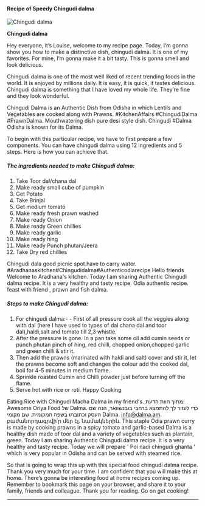             

#### Recipe of Speedy Chingudi dalma

![Chingudi dalma](https://img-global.cpcdn.com/recipes/c11bf58a5cad92ef/751x532cq70/chingudi-dalma-recipe-main-photo.jpg)

**Chingudi dalma**

Hey everyone, it’s Louise, welcome to my recipe page. Today, I’m gonna show you how to make a distinctive dish, chingudi dalma. It is one of my favorites. For mine, I’m gonna make it a bit tasty. This is gonna smell and look delicious.

Chingudi dalma is one of the most well liked of recent trending foods in the world. It is enjoyed by millions daily. It is easy, it is quick, it tastes delicious. Chingudi dalma is something that I have loved my whole life. They’re fine and they look wonderful.

Chingudi Dalma is an Authentic Dish from Odisha in which Lentils and Vegetables are cooked along with Prawns. #KitchenAffairs #ChingudiDalma #PrawnDalma. Mouthwatering dish pure desi style dish. Chingudi #Dalma Odisha is known for its Dalma.

To begin with this particular recipe, we have to first prepare a few components. You can have chingudi dalma using 12 ingredients and 5 steps. Here is how you can achieve that.

##### The ingredients needed to make Chingudi dalma:

1.  Take Toor dal/chana dal
2.  Make ready small cube of pumpkin
3.  Get Potato
4.  Take Brinjal
5.  Get medium tomato
6.  Make ready fresh prawn washed
7.  Make ready Onion
8.  Make ready Green chillies
9.  Make ready garlic
10.  Make ready hing
11.  Make ready Punch phutan/Jeera
12.  Take Dry red chillies

Chingudi dala good picnic spot.have to carry water. #Aradhanaskitchen#Chingudidalma#Authenticodiarecipe Hello friends Welcome to Aradhana's kitchen. Today I am sharing Authentic Chingudi dalma recipe. It is a very healthy and tasty recipe. Odia authentic recipe. feast with friend , prawn and fish dalma.

##### Steps to make Chingudi dalma:

1.  For chingudi dalma:- - First of all pressure cook all the veggies along with dal (here I have used to types of dal chana dal and toor dal),haldi,salt and tomato till 2,3 whistle.
2.  After the pressure is gone. In a pan take some oil add cumin seeds or punch phutan pinch of hing, red chilli, chopped onion,chopped garlic and green chilli & stir it.
3.  Then add the prawns (marinated with haldi and salt) cover and stir it, let the prawns become soft and changes the colour add the cooked dal, boil for 4-5 minutes in medium flame.
4.  Sprinkle roasted Cumin and Chilli powder just before turning off the flame.
5.  Serve hot with rice or roti. Happy Cooking

Eating Rice with Chingudi Macha Dalma in my friend's. מתוך חוות הדעת: Awesome Oriya Food של ‪Dalma‬. כדי לעזור לך להתמצא ברחבי בובנשוואר, הנה שם העסק וכתובתו בשפה המקומית. שם מקומי Dalma. [info@dalma.am](mailto:info@dalma.am). բաժանորդագրվի՛ր մեր էլ. նամակներին. This staple Odia prawn curry is made by cooking prawns in a spicy tomato and garlic-based Dalma is a healthy dish made of toor dal and a variety of vegetables such as plantain, green. Today I am sharing Authentic Chingudi dalma recipe. It is a very healthy and tasty recipe. Today we will prepare ' Poi nadi chingudi ghanta ' which is very popular in Odisha and can be served with steamed rice.

So that is going to wrap this up with this special food chingudi dalma recipe. Thank you very much for your time. I am confident that you will make this at home. There’s gonna be interesting food at home recipes coming up. Remember to bookmark this page on your browser, and share it to your family, friends and colleague. Thank you for reading. Go on get cooking!

* * *